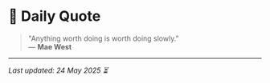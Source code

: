 # 📜 Daily Quote

> "Anything worth doing is worth doing slowly."  
> — **Mae West**

---

_Last updated: 24 May 2025 ⏳_
